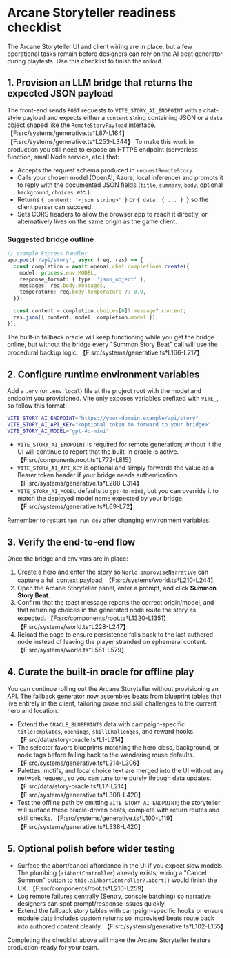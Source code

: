 # Arcane Storyteller readiness checklist

The Arcane Storyteller UI and client wiring are in place, but a few operational tasks remain before designers can rely on the AI beat generator during playtests. Use this checklist to finish the rollout.

## 1. Provision an LLM bridge that returns the expected JSON payload

The front-end sends `POST` requests to `VITE_STORY_AI_ENDPOINT` with a chat-style payload and expects either a `content` string containing JSON or a `data` object shaped like the `RemoteStoryPayload` interface. 【F:src/systems/generative.ts†L87-L164】【F:src/systems/generative.ts†L253-L344】 To make this work in production you still need to expose an HTTPS endpoint (serverless function, small Node service, etc.) that:

- Accepts the request schema produced in `requestRemoteStory`.
- Calls your chosen model (OpenAI, Azure, local inference) and prompts it to reply with the documented JSON fields (`title`, `summary`, `body`, optional `background`, `choices`, etc.).
- Returns `{ content: '<json string>' }` or `{ data: { ... } }` so the client parser can succeed.
- Sets CORS headers to allow the browser app to reach it directly, or alternatively lives on the same origin as the game client.

### Suggested bridge outline

```ts
// example Express handler
app.post('/api/story', async (req, res) => {
  const completion = await openai.chat.completions.create({
    model: process.env.MODEL,
    response_format: { type: 'json_object' },
    messages: req.body.messages,
    temperature: req.body.temperature ?? 0.9,
  });

  const content = completion.choices[0]?.message?.content;
  res.json({ content, model: completion.model });
});
```

The built-in fallback oracle will keep functioning while you get the bridge online, but without the bridge every "Summon Story Beat" call will use the procedural backup logic. 【F:src/systems/generative.ts†L166-L217】

## 2. Configure runtime environment variables

Add a `.env` (or `.env.local`) file at the project root with the model and endpoint you provisioned. Vite only exposes variables prefixed with `VITE_`, so follow this format:

```bash
VITE_STORY_AI_ENDPOINT="https://your-domain.example/api/story"
VITE_STORY_AI_API_KEY="<optional token to forward to your bridge>"
VITE_STORY_AI_MODEL="gpt-4o-mini"
```

- `VITE_STORY_AI_ENDPOINT` is required for remote generation; without it the UI will continue to report that the built-in oracle is active. 【F:src/components/root.ts†L772-L815】
- `VITE_STORY_AI_API_KEY` is optional and simply forwards the value as a Bearer token header if your bridge needs authentication. 【F:src/systems/generative.ts†L288-L314】
- `VITE_STORY_AI_MODEL` defaults to `gpt-4o-mini`, but you can override it to match the deployed model name expected by your bridge. 【F:src/systems/generative.ts†L69-L72】

Remember to restart `npm run dev` after changing environment variables.

## 3. Verify the end-to-end flow

Once the bridge and env vars are in place:

1. Create a hero and enter the story so `World.improviseNarrative` can capture a full context payload. 【F:src/systems/world.ts†L210-L244】
2. Open the Arcane Storyteller panel, enter a prompt, and click **Summon Story Beat**.
3. Confirm that the toast message reports the correct origin/model, and that returning choices in the generated node route the story as expected. 【F:src/components/root.ts†L1320-L1351】【F:src/systems/world.ts†L228-L247】
4. Reload the page to ensure persistence falls back to the last authored node instead of leaving the player stranded on ephemeral content. 【F:src/systems/world.ts†L551-L579】

## 4. Curate the built-in oracle for offline play

You can continue rolling out the Arcane Storyteller without provisioning an API. The fallback generator now assembles beats from blueprint tables that live entirely in the client, tailoring prose and skill challenges to the current hero and location.

- Extend the `ORACLE_BLUEPRINTS` data with campaign-specific `titleTemplates`, `openings`, `skillChallenges`, and reward hooks. 【F:src/data/story-oracle.ts†L1-L214】
- The selector favors blueprints matching the hero class, background, or node tags before falling back to the wandering muse defaults. 【F:src/systems/generative.ts†L214-L306】
- Palettes, motifs, and local choice text are merged into the UI without any network request, so you can tune tone purely through data updates. 【F:src/data/story-oracle.ts†L17-L214】【F:src/systems/generative.ts†L308-L420】
- Test the offline path by omitting `VITE_STORY_AI_ENDPOINT`; the storyteller will surface these oracle-driven beats, complete with return routes and skill checks. 【F:src/systems/generative.ts†L100-L119】【F:src/systems/generative.ts†L338-L420】

## 5. Optional polish before wider testing

- Surface the abort/cancel affordance in the UI if you expect slow models. The plumbing (`aiAbortController`) already exists; wiring a "Cancel Summon" button to `this.aiAbortController?.abort()` would finish the UX. 【F:src/components/root.ts†L210-L259】
- Log remote failures centrally (Sentry, console batching) so narrative designers can spot prompt/response issues quickly.
- Extend the fallback story tables with campaign-specific hooks or ensure module data includes custom returns so improvised beats route back into authored content cleanly. 【F:src/systems/generative.ts†L102-L155】

Completing the checklist above will make the Arcane Storyteller feature production-ready for your team.
